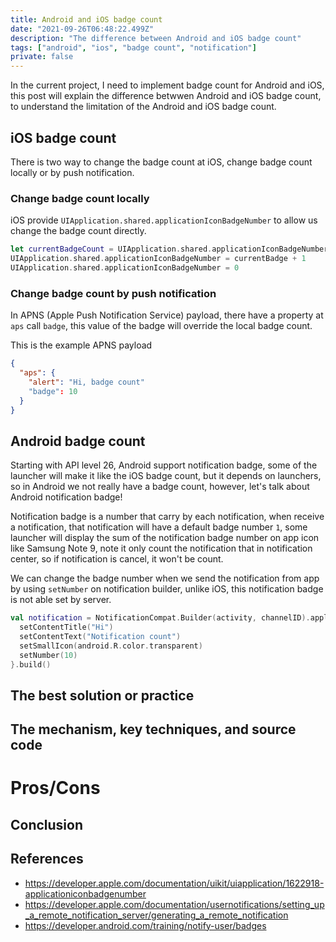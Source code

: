 ```yaml
---
title: Android and iOS badge count
date: "2021-09-26T06:48:22.499Z"
description: "The difference between Android and iOS badge count"
tags: ["android", "ios", "badge count", "notification"]
private: false
---
```


In the current project, I need to implement badge count for Android and iOS, this post will explain the difference betwwen Android and iOS badge count, to understand the limitation of the Android and iOS badge count.

## iOS badge count

There is two way to change the badge count at iOS, change badge count locally or by push notification.

### Change badge count locally

iOS provide `UIApplication.shared.applicationIconBadgeNumber` to allow us change the badge count directly.

```swift
let currentBadgeCount = UIApplication.shared.applicationIconBadgeNumber
UIApplication.shared.applicationIconBadgeNumber = currentBadge + 1
UIApplication.shared.applicationIconBadgeNumber = 0
```

### Change badge count by push notification

In APNS (Apple Push Notification Service) payload, there have a property at `aps` call `badge`, this value of the badge will override the local badge count.

This is the example APNS payload

```json
{
  "aps": {
    "alert": "Hi, badge count"
    "badge": 10
  }
}
```

## Android badge count

Starting with API level 26, Android support notification badge, some of the launcher will make it like the iOS badge count, but it depends on launchers, so in Android we not really have a badge count, however, let's talk about Android notification badge!

Notification badge is a number that carry by each notification, when receive a notification, that notification will have a default badge number `1`, some launcher will display the sum of the notification badge number on app icon like Samsung Note 9, note it only count the notification that in notification center, so if notification is cancel, it won't be count.

We can change the badge number when we send the notification from app by using `setNumber` on notification builder, unlike iOS, this notification badge is not able set by server.

```kotlin
val notification = NotificationCompat.Builder(activity, channelID).apply {
  setContentTitle("Hi")
  setContentText("Notification count")
  setSmallIcon(android.R.color.transparent)
  setNumber(10)
}.build()
```

## The best solution or practice

## The mechanism, key techniques, and source code

# Pros/Cons

## Conclusion

## References

- https://developer.apple.com/documentation/uikit/uiapplication/1622918-applicationiconbadgenumber
- https://developer.apple.com/documentation/usernotifications/setting_up_a_remote_notification_server/generating_a_remote_notification
- https://developer.android.com/training/notify-user/badges
